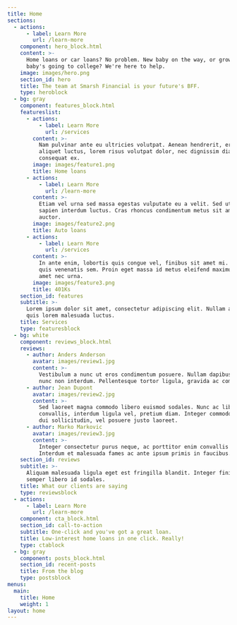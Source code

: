 ```yaml
---
title: Home
sections:
  - actions:
      - label: Learn More
        url: /learn-more
    component: hero_block.html
    content: >-
      Home loans or car loans? No problem. New baby on the way, or grown-up
      baby's going to college? We're here to help.
    image: images/hero.png
    section_id: hero
    title: The team at Smarsh Financial is your future's BFF.
    type: heroblock
  - bg: gray
    component: features_block.html
    featureslist:
      - actions:
          - label: Learn More
            url: /services
        content: >-
          Nam pulvinar ante eu ultricies volutpat. Aenean hendrerit, eros sed
          aliquet luctus, lorem risus volutpat dolor, nec dignissim diam neque
          consequat ex.
        image: images/feature1.png
        title: Home loans
      - actions:
          - label: Learn More
            url: /learn-more
        content: >-
          Etiam vel urna sed massa egestas vulputate eu a velit. Sed ut nisl nec
          sapien interdum luctus. Cras rhoncus condimentum metus sit amet
          auctor.
        image: images/feature2.png
        title: Auto loans
      - actions:
          - label: Learn More
            url: /services
        content: >-
          In ante enim, lobortis quis congue vel, finibus sit amet mi. Aenean
          quis venenatis sem. Proin eget massa id metus eleifend maximus sit
          amet nec urna.
        image: images/feature3.png
        title: 401Ks
    section_id: features
    subtitle: >-
      Lorem ipsum dolor sit amet, consectetur adipiscing elit. Nullam a metus
      quis lorem malesuada luctus.
    title: Services
    type: featuresblock
  - bg: white
    component: reviews_block.html
    reviews:
      - author: Anders Anderson
        avatar: images/review1.jpg
        content: >-
          Vestibulum a nunc ut eros condimentum posuere. Nullam dapibus quis
          nunc non interdum. Pellentesque tortor ligula, gravida ac commodo eu.
      - author: Jean Dupont
        avatar: images/review2.jpg
        content: >-
          Sed laoreet magna commodo libero euismod sodales. Nunc ac libero
          convallis, interdum ligula vel, pretium diam. Integer commodo sem at
          dui sollicitudin, vel posuere justo laoreet.
      - author: Marko Markovic
        avatar: images/review3.jpg
        content: >-
          Integer consectetur purus neque, ac porttitor enim convallis vitae.
          Interdum et malesuada fames ac ante ipsum primis in faucibus.
    section_id: reviews
    subtitle: >-
      Aliquam malesuada ligula eget est fringilla blandit. Integer finibus
      semper libero id sodales.
    title: What our clients are saying
    type: reviewsblock
  - actions:
      - label: Learn More
        url: /learn-more
    component: cta_block.html
    section_id: call-to-action
    subtitle: One-click and you've got a great loan.
    title: Low-interest home loans in one click. Really!
    type: ctablock
  - bg: gray
    component: posts_block.html
    section_id: recent-posts
    title: From the blog
    type: postsblock
menus:
  main:
    title: Home
    weight: 1
layout: home
---
```

